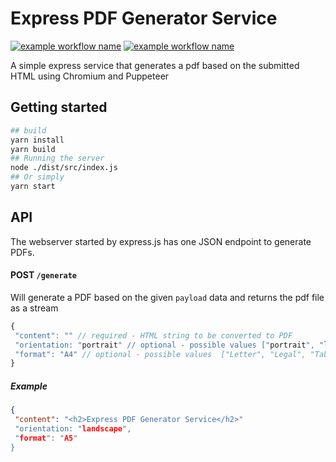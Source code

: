 # Express PDF Generator Service

[![example workflow name](https://github.com/isneezy/pdf-generator-service/workflows/CI/badge.svg?branch=master)](https://github.com/isneezy/pdf-generator-service)
[![example workflow name](https://github.com/isneezy/pdf-generator-service/workflows/Docker%20Image/badge.svg?branch=master)](https://github.com/isneezy/pdf-generator-service)


A simple express service that generates a pdf based on the submitted HTML using Chromium and Puppeteer

## Getting started
```bash
## build
yarn install
yarn build
## Running the server
node ./dist/src/index.js
## Or simply
yarn start
```

## API
The webserver started by express.js has one JSON endpoint to generate PDFs.

#### POST `/generate`
Will generate a PDF based on the given `payload` data and returns the pdf file as a stream
```js
{
 "content": "" // required - HTML string to be converted to PDF
 "orientation: "portrait" // optional - possible values ["portrait", "landscape"],
 "format": "A4" // optional - possible values  ["Letter", "Legal", "Tabloid", "Ledger", "A0", "A1", "A2", "A3", "A4", "A5", "A6"]
}
```

##### Example
```json
{
 "content": "<h2>Express PDF Generator Service</h2>"
 "orientation: "landscape",
 "format": "A5"
}
```
